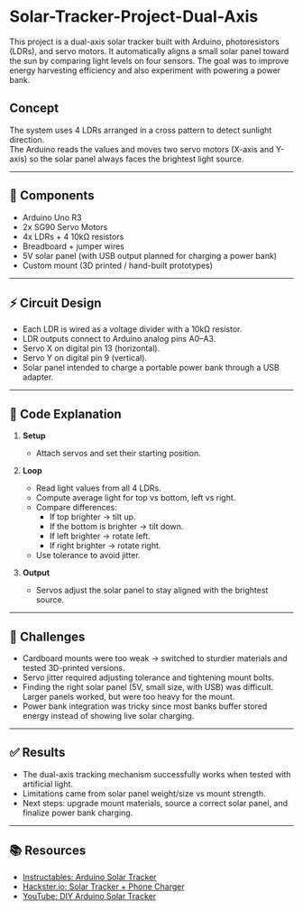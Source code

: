 # Solar-Tracker-Project-Dual-Axis
This project is a dual-axis solar tracker built with Arduino, photoresistors (LDRs), and servo motors.  It automatically aligns a small solar panel toward the sun by comparing light levels on four sensors. The goal was to improve energy harvesting efficiency and also experiment with powering a power bank.

##  Concept
The system uses 4 LDRs arranged in a cross pattern to detect sunlight direction.  
The Arduino reads the values and moves two servo motors (X-axis and Y-axis) so the solar panel always faces the brightest light source.  

---

## 🔧 Components
- Arduino Uno R3  
- 2x SG90 Servo Motors  
- 4x LDRs + 4 10kΩ resistors  
- Breadboard + jumper wires  
- 5V solar panel (with USB output planned for charging a power bank)  
- Custom mount (3D printed / hand-built prototypes)  

---

## ⚡ Circuit Design
- Each LDR is wired as a voltage divider with a 10kΩ resistor.  
- LDR outputs connect to Arduino analog pins A0–A3.  
- Servo X on digital pin 13 (horizontal).  
- Servo Y on digital pin 9 (vertical).  
- Solar panel intended to charge a portable power bank through a USB adapter.  

---

## 📝 Code Explanation
1. **Setup**  
   - Attach servos and set their starting position.  

2. **Loop**  
   - Read light values from all 4 LDRs.  
   - Compute average light for top vs bottom, left vs right.  
   - Compare differences:  
     - If top brighter → tilt up.  
     - If the bottom is brighter → tilt down.  
     - If left brighter → rotate left.  
     - If right brighter → rotate right.  
   - Use tolerance to avoid jitter.  

3. **Output**  
   - Servos adjust the solar panel to stay aligned with the brightest source.  

---

## 🧪 Challenges
- Cardboard mounts were too weak → switched to sturdier materials and tested 3D-printed versions.  
- Servo jitter required adjusting tolerance and tightening mount bolts.  
- Finding the right solar panel (5V, small size, with USB) was difficult. Larger panels worked, but were too heavy for the mount.  
- Power bank integration was tricky since most banks buffer stored energy instead of showing live solar charging.  

---

## ✅ Results
- The dual-axis tracking mechanism successfully works when tested with artificial light.  
- Limitations came from solar panel weight/size vs mount strength.  
- Next steps: upgrade mount materials, source a correct solar panel, and finalize power bank charging.  

---

## 📚 Resources
- [Instructables: Arduino Solar Tracker](https://www.instructables.com/Arduino-Solar-Tracker/)  
- [Hackster.io: Solar Tracker + Phone Charger](https://www.hackster.io/FIELDING/solar-panel-sun-tracker-phone-charger-f669ce)  
- [YouTube: DIY Arduino Solar Tracker](https://www.youtube.com/watch?v=dkV3xCrZAqc)  

